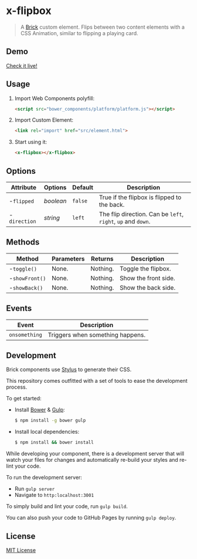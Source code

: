 # x-flipbox

> A [Brick](https://github.com/mozilla/brick/) custom element.
> Flips between two content elements with a CSS Animation, similar to flipping a playing card.

## Demo

[Check it live!](http://dotch.github.io/x-flipbox)

## Usage

1. Import Web Components polyfill:

    ```html
    <script src="bower_components/platform/platform.js"></script>
    ```

2. Import Custom Element:

    ```html
    <link rel="import" href="src/element.html">
    ```

3. Start using it:

    ```html
    <x-flipbox></x-flipbox>
    ```

## Options

Attribute     | Options    | Default     | Description
---           | ---        | ---         | ---
-`flipped`    | *boolean*  | `false`     | True if the flipbox is flipped to the back.
-`direction`  | *string*   | `left`      | The flip direction. Can be `left`, `right`, `up` and `down`.

## Methods

Method        | Parameters   | Returns     | Description
---           | ---          | ---         | ---
-`toggle()`   | None.        | Nothing.    | Toggle the flipbox.
-`showFront()`| None.        | Nothing.    | Show the front side.
-`showBack()` | None.        | Nothing.    | Show the back side.

## Events

Event         | Description
---           | ---
`onsomething` | Triggers when something happens.

## Development

Brick components use [Stylus](http://learnboost.github.com/stylus/) to generate their CSS.

This repository comes outfitted with a set of tools to ease the development process.

To get started:

* Install [Bower](http://bower.io/) & [Gulp](http://gulpjs.com/):

    ```sh
    $ npm install -g bower gulp
    ```

* Install local dependencies:

    ```sh
    $ npm install && bower install
    ```

While developing your component, there is a development server that will watch your files for changes and automatically re-build your styles and re-lint your code.

To run the development server:

* Run `gulp server`
* Navigate to `http:localhost:3001`

To simply build and lint your code, run `gulp build`.

You can also push your code to GitHub Pages by running `gulp deploy`.

## License

[MIT License](http://opensource.org/licenses/MIT)
